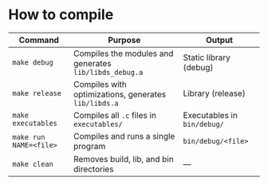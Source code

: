 # How to compile

| Command                | Purpose                                                | Output                      |
| ---------------------- | ------------------------------------------------------ | --------------------------- |
| `make debug`           | Compiles the modules and generates `lib/libds_debug.a` | Static library (debug)      |
| `make release`         | Compiles with optimizations, generates `lib/libds.a`   | Library (release)           |
| `make executables`     | Compiles all `.c` files in `executables/`              | Executables in `bin/debug/` |
| `make run NAME=<file>` | Compiles and runs a single program                     | `bin/debug/<file>`          |
| `make clean`           | Removes build, lib, and bin directories                | —                           |